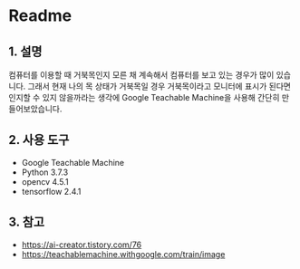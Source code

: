 # Readme

## **1. 설명**
컴퓨터를 이용할 때 거북목인지 모른 채 계속해서 컴퓨터를 보고 있는 경우가 많이 있습니다. 그래서 현재 나의 목 상태가 거북목일 경우 거북목이라고 모니터에 표시가 된다면 인지할 수 있지 않을까라는 생각에 Google Teachable Machine을 사용해 간단히 만들어보았습니다.

## **2. 사용 도구**
+ Google Teachable Machine
+ Python 3.7.3
+ opencv 4.5.1
+ tensorflow 2.4.1

## **3. 참고**
+ https://ai-creator.tistory.com/76
+ https://teachablemachine.withgoogle.com/train/image
